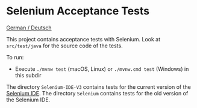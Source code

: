 Selenium Acceptance Tests
================

[German / Deutsch](LIESMICH.md)

This project contains acceptance tests with Selenium. Look at
`src/test/java` for the source code of the tests.

To run:

- Execute `./mvnw test` (macOS, Linux) or `./mvnw.cmd test` (Windows)
in this subdir

The directory `Selenium-IDE-V3` contains tests for the current version
of the [Selenium IDE](https://www.seleniumhq.org/projects/ide/). The
directory `Selenium` contains tests for the old version of the
Selenium IDE.
